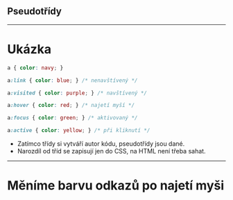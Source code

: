 <!-- .slide: data-state="c-slide-inter" -->

## Pseudotřídy

----

# Ukázka <!-- .element: class="c-sr-only" -->

```css
a { color: navy; }
```
<!-- .element: class="c-text-sm" contenteditable="true" -->

```css
a:link { color: blue; } /* nenavštívený */

a:visited { color: purple; } /* navštívený */

a:hover { color: red; } /* najetí myší */

a:focus { color: green; } /* aktivovaný */

a:active { color: yellow; } /* při kliknutí */
```
<!-- .element: class="c-text-sm fragment" contenteditable="true" -->

>>>
* Zatímco třídy si vytváří autor kódu, pseudotřídy jsou dané.
* Narozdíl od tříd se zapisují jen do CSS, na HTML není třeba sahat.

----

<!-- .slide: data-state="c-slide-task" -->

# Měníme barvu odkazů po najetí myši
